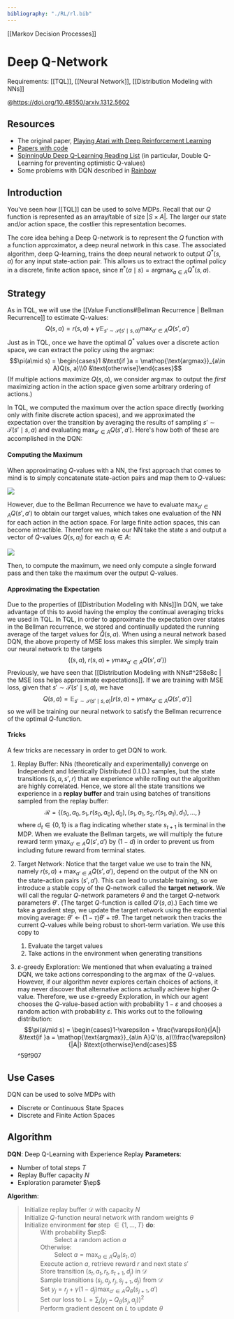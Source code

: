 ```yaml
---
bibliography: "./RL/rl.bib"
---
```


[[Markov Decision Processes]]

# Deep Q-Network
Requirements: [[TQL]], [[Neural Network]], [[Distribution Modeling with NNs]]

@https://doi.org/10.48550/arxiv.1312.5602

## Resources
- The original paper, [Playing Atari with Deep Reinforcement Learning](https://arxiv.org/abs/1312.5602)
- [Papers with code](https://paperswithcode.com/method/dqn#:~:text=A%20DQN%2C%20or%20Deep%20Q,framework%20with%20a%20neural%20network.&text=It%20is%20usually%20used%20in%20conjunction%20with%20Experience%20Replay%2C%20for,the%20replay%20memory%20at%20random.)
- [SpinningUp Deep Q-Learning Reading List](https://spinningup.openai.com/en/latest/spinningup/keypapers.html#a-deep-q-learning) (in particular, Double Q-Learning for preventing optimistic Q-values)
- Some problems with DQN described in [Rainbow](https://arxiv.org/abs/1710.02298)

## Introduction
You've seen how [[TQL]] can be used to solve MDPs. Recall that our $Q$ function is represented as an array/table of size $|S \times A|$. The larger our state and/or action space, the costlier this representation becomes. 

The core idea behing a Deep Q-network is to represent the $Q$ function with a function approximator, a deep neural network in this case. The associated algorithm, deep Q-learning, trains the deep neural network to output $Q^*(s, a)$ for any input state-action pair. This allows us to extract the optimal policy in a discrete, finite action space, since $\pi^*(a \mid s) = \mathop{\text{argmax}}_{a\in A} Q^*(s, a)$.

## Strategy

As in TQL, we will use the [[Value Functions#Bellman Recurrence | Bellman Recurrence]]  to estimate Q-values:
$$Q(s, a) = r(s, a) + \gamma\mathop{\mathbb{E}}_{s' \sim \mathcal{T}(s' \mid s, a)}\max_{a'\in A} Q(s', a')$$
Just as in TQL, once we have the optimal $Q^*$ values over a discrete action space, we can extract the policy using the argmax:
$$\pi(a\mid s) = \begin{cases}1 &\text{if }a = \mathop{\text{argmax}}_{a\in A}Q(s, a)\\0 &\text{otherwise}\end{cases}$$
(If multiple actions maximize $Q(s, a)$, we consider $\arg\max$ to output the *first* maximizing action in the action space given some arbitrary ordering of actions.)

In TQL, we computed the maximum over the action space directly (working only with finite discrete action spaces), and we approximated the expectation over the transition by averaging the results of sampling $s'\sim \mathcal{T}(s'\mid s,a)$ and evaluating $\max_{a'\in A}Q(s', a')$. Here's how both of these are accomplished in the DQN:

#### Computing the Maximum

When approximating $Q$-values with a NN, the first approach that comes to mind is to simply concatenate state-action pairs and map them to $Q$-values:

![](Images/Q(s,a).png)

However, due to the Bellman Recurrence we have to evaluate $\max_{a'\in A}Q(s', a')$ to obtain our target values, which takes one evaluation of the NN for each action in the action space. For large finite action spaces, this can become intractible. Therefore we make our NN take the state $s$ and output a vector of $Q$-values $Q(s, a_i)$ for each $a_i\in A$:

![](Images/Q(s,cdot).png)

Then, to compute the maximum, we need only compute a single forward pass and then take the maximum over the output $Q$-values.

#### Approximating the Expectation
Due to the properties of [[Distribution Modeling with NNs]]In DQN, we take advantage of this to avoid having the employ the continual averaging tricks we used in TQL. In TQL, in order to approximate the expectation over states in the Bellman recurrence, we stored and continually updated the running average of the target values for $\hat{Q}(s, a)$. When using a neural network based DQN, the above property of MSE loss makes this simpler. We simply train our neural network to the targets
$$\Big((s, a), \;r(s, a) + \gamma\max_{a'\in A}Q(s', a')\Big)$$
Previously, we have seen that [[Distribution Modeling with NNs#^258e8c | the MSE loss helps approximate expectations]]. If we are training with MSE loss, given that $s' \sim \mathcal{T}(s'\mid s, a)$,  we have
$$Q(s, a) =\mathop{\mathbb{E}}_{s'\sim\mathcal{T}(s'\mid s, a)}\Big[r(s, a) + \gamma\max_{a'\in A} Q(s', a')\Big]$$
so we will be training our neural network to satisfy the Bellman recurrence of the optimal $Q$-function.

#### Tricks

A few tricks are necessary in order to get DQN to work.
1. Replay Buffer: NNs (theoretically and experimentally) converge on Independent and Identically Distributed (I.I.D.) samples, but the state transitions $(s, a, s', r)$ that we experience while rolling out the algorithm are highly correlated. Hence, we store all the state transitions we experience in a **replay buffer** and train using batches of transitions sampled from the replay buffer:
$$\mathcal{R} = \{(s_0, a_0, s_1, r(s_0, a_0), d_0),(s_1, a_1, s_2, r(s_1, a_1), d_1), \dots, \} $$
where $d_t\in\{0, 1\}$ is a flag indicating whether state $s_{t+1}$ is terminal in the MDP. When we evaluate the Bellman targets, we will multiply the future reward term $\gamma\max_{a'\in A}Q(s', a')$ by $(1 - d)$ in order to prevent us from including future reward from terminal states.
2. Target Network: Notice that the target value we use to train the NN, namely $r(s, a) + \max_{a'\in A}Q(s', a')$, depend on the output of the NN on the state-action pairs $(s', a')$. This can lead to unstable training, so we introduce a stable copy of the $Q$-network called the **target network**. We will call the regular $Q$-network parameters $\theta$ and the target $Q$-network parameters $\theta'$. (The target $Q$-function is called $Q'(s, a)$.) Each time we take a gradient step, we update the target network using the exponential moving average: $\theta'\leftarrow (1 - \tau)\theta' + \tau\theta$. The target network then tracks the current $Q$-values while being robust to short-term variation. We use this copy to
	1. Evaluate the target values
	2. Take actions in the environment when generating transitions

3. $\varepsilon$-greedy Exploration: We mentioned that when evaluating a trained DQN, we take actions corresponding to the $\arg\max$ of the $Q$-values. However, if our algorithm never explores certain choices of actions, it may never discover that alternative actions actually achieve higher $Q$-value. Therefore, we use $\varepsilon$-greedy Exploration, in which our agent chooses the $Q$-value-based action with probability $1 - \varepsilon$ and chooses a random action with probability $\varepsilon$. This works out to the following distribution:
$$\pi(a\mid s) = \begin{cases}1-\varepsilon + \frac{\varepsilon}{|A|} &\text{if }a = \mathop{\text{argmax}}_{a\in A}Q'(s, a)\\\frac{\varepsilon}{|A|} &\text{otherwise}\end{cases}$$ ^59f907

## Use Cases
DQN can be used to solve MDPs with 
- Discrete or Continuous State Spaces
- Discrete and Finite Action Spaces

## Algorithm

**DQN**: Deep Q-Learning with Experience Replay
**Parameters**: 
- Number of total steps $T$
- Replay Buffer capacity $N$
- Exploration parameter $\ep$

**Algorithm**:
> Initialize replay buffer $\mathcal{D}$ with capacity $N$\
> Initialize $Q$-function neural network with random weights $\theta$\
> Initialize environment
> **for** step $\in\{1, \dots, T\}$ **do**:\
> $\qquad$ With probability $\ep$: \
> $\qquad\qquad$ Select a random action $a$\
> $\qquad$ Otherwise: \
> $\qquad\qquad$ Select $a = \max_{a\in A}Q_\theta(s_t, a)$\
> $\qquad$ Execute action $a$, retrieve reward $r$ and next state $s'$\
> $\qquad$ Store transition $(s_t, a_t, r_t, s_{t+1}, d_j)$ in $\mathcal{D}$\
> $\qquad$ Sample transitions $(s_j, a_j, r_j, s_{j+1}, d_j)$ from $\mathcal{D}$\
> $\qquad$ Set $y_j = r_j + \gamma (1-d_j) \max_{a'\in A}Q_\theta(s_{j+1}, a')$\
> $\qquad$ Set our loss to $L = \sum_{j} \left(y_j - Q_\theta(s_j,a_j )\right)^2$\
> $\qquad$ Perform gradient descent on $L$ to update $\theta$




